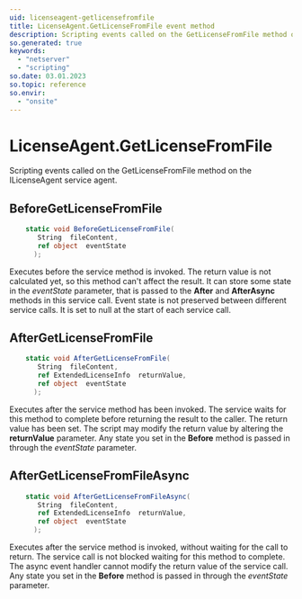 ```yaml
---
uid: licenseagent-getlicensefromfile
title: LicenseAgent.GetLicenseFromFile event method
description: Scripting events called on the GetLicenseFromFile method on the LicenseAgent service agent.
so.generated: true
keywords:
  - "netserver"
  - "scripting"
so.date: 03.01.2023
so.topic: reference
so.envir:
  - "onsite"
---
```

# LicenseAgent.GetLicenseFromFile

Scripting events called on the <see cref='M:SuperOffice.CRM.Services.ILicenseAgent.GetLicenseFromFile'>GetLicenseFromFile</see> method on the <see cref='ILicenseAgent'>ILicenseAgent</see>  service agent.

## BeforeGetLicenseFromFile
```cs
    static void BeforeGetLicenseFromFile(
       String  fileContent,
       ref object  eventState
      );
```
Executes before the service method is invoked.
The return value is not calculated yet, so this method can't affect the result.
It can store some state in the *eventState* parameter, that is passed to the **After** and **AfterAsync** methods in this service call.
Event state is not preserved between different service calls. It is set to null at the start of each service call.
## AfterGetLicenseFromFile
```cs
    static void AfterGetLicenseFromFile(
       String  fileContent,
       ref ExtendedLicenseInfo  returnValue,
       ref object  eventState
      );
```
Executes after the service method has been invoked. The service waits for this method to complete before returning the result to the caller.
The return value has been set. The script may modify the return value by altering the **returnValue** parameter.
Any state you set in the **Before** method is passed in through the *eventState* parameter.
## AfterGetLicenseFromFileAsync
```cs
    static void AfterGetLicenseFromFileAsync(
       String  fileContent,
       ref ExtendedLicenseInfo  returnValue,
       ref object  eventState
      );
```
Executes after the service method is invoked, without waiting for the call to return.
The service call is not blocked waiting for this method to complete.
The async event handler cannot modify the return value of the service call.
Any state you set in the **Before** method is passed in through the *eventState* parameter.

